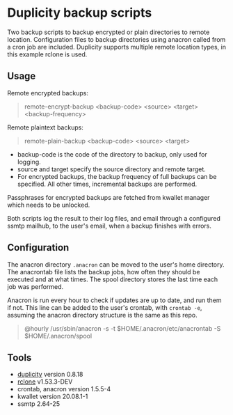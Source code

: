 # Duplicity backup scripts

Two backup scripts to backup encrypted or plain directories to remote location.
Configuration files to backup directories using anacron called from a cron job are included.
Duplicity supports multiple remote location types, in this example rclone is used.

## Usage

Remote encrypted backups:
> remote-encrypt-backup \<backup-code\> \<source\> \<target\> \<backup-frequency\>

Remote plaintext backups:
> remote-plain-backup \<backup-code\> \<source\> \<target\>

- backup-code is the code of the directory to backup, only used for logging.
- source and target specify the source directory and remote target.
- For encrypted backups, the backup frequency of full backups can be specified. All other times, incremental backups are performed.

Passphrases for encrypted backups are fetched from kwallet manager which needs to be unlocked.

Both scripts log the result to their log files, and email through a configured ssmtp mailhub, to the user's email, when a backup finishes with errors.

## Configuration

The anacron directory `.anacron` can be moved to the user's home directory. The anacrontab file lists the backup jobs, how often they should be executed and at what times.
The spool directory stores the last time each job was performed.

Anacron is run every hour to check if updates are up to date, and run them if not. This line can be added to the user's crontab, with `crontab -e`, assuming the anacron directory structure is the same as this repo.

> @hourly /usr/sbin/anacron -s -t $HOME/.anacron/etc/anacrontab -S $HOME/.anacron/spool

## Tools
- [duplicity](http://duplicity.nongnu.org/) version 0.8.18
- [rclone](https://rclone.org/) v1.53.3-DEV
- crontab, anacron version 1.5.5-4
- kwallet version 20.08.1-1
- ssmtp 2.64-25
